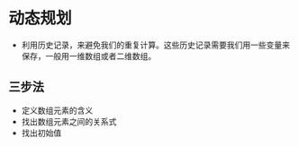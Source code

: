 # 动态规划
- 利用历史记录，来避免我们的重复计算。这些历史记录需要我们用一些变量来保存，一般用一维数组或者二维数组。
## 三步法
- 定义数组元素的含义
- 找出数组元素之间的关系式
- 找出初始值